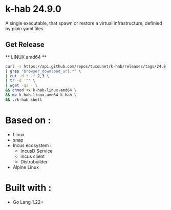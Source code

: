 # k-hab 24.9.0

A single executable, that spawn or restore a virtual infrastructure, definied by plain yaml files.

## Get Release

** LINUX amd64 **

```bash
curl -s https://api.github.com/repos/tuxounet/k-hab/releases/tags/24.8.7 \
| grep "browser_download_url.*" \
| cut -d : -f 2,3 \
| tr -d '"' \
| wget -qi - \
&& chmod +x k-hab-linux-amd64 \
&& mv k-hab-linux-amd64 k-hab \
&& ./k-hab shell
```


# Based on :

- Linux
- snap
- Incus ecosystem :
  - IncusD Service
  - incus client
  - Distrobuilder
- Alpine Linux

# Built with :

- Go Lang 1.22+

